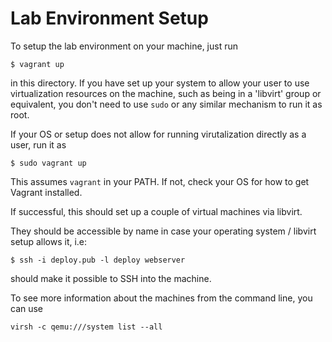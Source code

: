 # Lab Environment Setup

To setup the lab environment on your machine, just run

    $ vagrant up

in this directory. If you have set up your system to allow your user to
use virtualization resources on the machine, such as being in a 'libvirt'
group or equivalent, you don't need to use `sudo` or any similar mechanism
to run it as root.

If your OS or setup does not allow for running virutalization directly
as a user, run it as

    $ sudo vagrant up

This assumes `vagrant` in your PATH. If not, check your OS for how to
get Vagrant installed.

If successful, this should set up a couple of virtual machines via libvirt.

They should be accessible by name in case your operating system / libvirt setup
allows it, i.e:

    $ ssh -i deploy.pub -l deploy webserver

should make it possible to SSH into the machine.

To see more information about the machines from the command line, you can use

    virsh -c qemu:///system list --all


